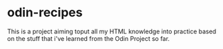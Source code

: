 # odin-recipes

This is a project aiming toput all my HTML knowledge into practice 
based on the stuff that i've learned from the Odin Project so far. 
